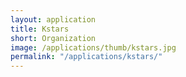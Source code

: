 ```yaml
---
layout: application
title: Kstars
short: Organization
image: /applications/thumb/kstars.jpg
permalink: "/applications/kstars/"
---
```

